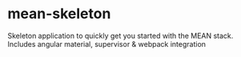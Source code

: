 # mean-skeleton
Skeleton application to quickly get you started with the MEAN stack. Includes angular material, supervisor &amp; webpack integration
